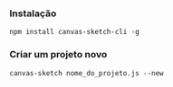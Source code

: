 ### Instalação
``` npm install canvas-sketch-cli -g ```

### Criar um projeto novo

``` canvas-sketch nome_do_projeto.js --new ```